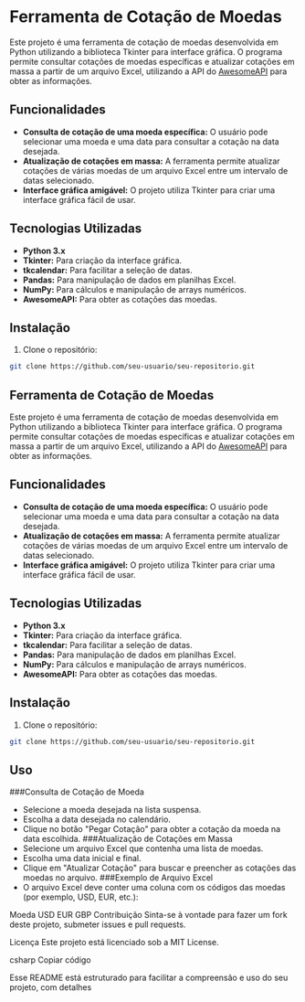 # Ferramenta de Cotação de Moedas

Este projeto é uma ferramenta de cotação de moedas desenvolvida em Python utilizando a biblioteca Tkinter para interface gráfica. O programa permite consultar cotações de moedas específicas e atualizar cotações em massa a partir de um arquivo Excel, utilizando a API do [AwesomeAPI](https://docs.awesomeapi.com.br/api-de-moedas) para obter as informações.

## Funcionalidades

- **Consulta de cotação de uma moeda específica:** O usuário pode selecionar uma moeda e uma data para consultar a cotação na data desejada.
- **Atualização de cotações em massa:** A ferramenta permite atualizar cotações de várias moedas de um arquivo Excel entre um intervalo de datas selecionado.
- **Interface gráfica amigável:** O projeto utiliza Tkinter para criar uma interface gráfica fácil de usar.

## Tecnologias Utilizadas

- **Python 3.x**
- **Tkinter:** Para criação da interface gráfica.
- **tkcalendar:** Para facilitar a seleção de datas.
- **Pandas:** Para manipulação de dados em planilhas Excel.
- **NumPy:** Para cálculos e manipulação de arrays numéricos.
- **AwesomeAPI:** Para obter as cotações das moedas.

## Instalação

1. Clone o repositório:

```bash
git clone https://github.com/seu-usuario/seu-repositorio.git
```
## Ferramenta de Cotação de Moedas

Este projeto é uma ferramenta de cotação de moedas desenvolvida em Python utilizando a biblioteca Tkinter para interface gráfica. O programa permite consultar cotações de moedas específicas e atualizar cotações em massa a partir de um arquivo Excel, utilizando a API do [AwesomeAPI](https://docs.awesomeapi.com.br/api-de-moedas) para obter as informações.

## Funcionalidades

- **Consulta de cotação de uma moeda específica:** O usuário pode selecionar uma moeda e uma data para consultar a cotação na data desejada.
- **Atualização de cotações em massa:** A ferramenta permite atualizar cotações de várias moedas de um arquivo Excel entre um intervalo de datas selecionado.
- **Interface gráfica amigável:** O projeto utiliza Tkinter para criar uma interface gráfica fácil de usar.

## Tecnologias Utilizadas

- **Python 3.x**
- **Tkinter:** Para criação da interface gráfica.
- **tkcalendar:** Para facilitar a seleção de datas.
- **Pandas:** Para manipulação de dados em planilhas Excel.
- **NumPy:** Para cálculos e manipulação de arrays numéricos.
- **AwesomeAPI:** Para obter as cotações das moedas.

## Instalação

1. Clone o repositório:

```bash
git clone https://github.com/seu-usuario/seu-repositorio.git

```

## Uso
###Consulta de Cotação de Moeda
- Selecione a moeda desejada na lista suspensa.
- Escolha a data desejada no calendário.
- Clique no botão "Pegar Cotação" para obter a cotação da moeda na data escolhida.
###Atualização de Cotações em Massa
- Selecione um arquivo Excel que contenha uma lista de moedas.
- Escolha uma data inicial e final.
- Clique em "Atualizar Cotação" para buscar e preencher as cotações das moedas no arquivo.
###Exemplo de Arquivo Excel
- O arquivo Excel deve conter uma coluna com os códigos das moedas (por exemplo, USD, EUR, etc.):

Moeda
USD
EUR
GBP
Contribuição
Sinta-se à vontade para fazer um fork deste projeto, submeter issues e pull requests.

Licença
Este projeto está licenciado sob a MIT License.

csharp
Copiar código

Esse README está estruturado para facilitar a compreensão e uso do seu projeto, com detalhes
